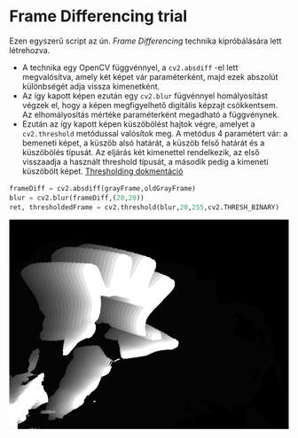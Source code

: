 # Frame Differencing trial

Ezen egyszerű script az ún. *Frame Differencing* technika kipróbálására lett létrehozva.
* A technika egy OpenCV függvénnyel, a `cv2.absdiff` -el lett megvalósítva, amely két képet vár paraméterként, majd ezek abszolút különbségét adja vissza kimenetként.
* Az így kapott képen ezután egy `cv2.blur` fügvénnyel homályosítást végzek el, hogy a képen megfigyelhető digitális képzajt csökkentsem. Az elhomályosítás mértéke paraméterként megadható a függvénynek.
* Ezután az így kapott képen küszöbölést hajtok végre, amelyet a `cv2.threshold` metódussal valósítok meg. A metódus 4 paramétert vár: a bemeneti képet, a küszöb alsó határát, a küszöb felső határát és a küszöbölés típusát. Az eljárás két kimenettel rendelkezik, az első visszaadja a használt threshold típusát, a második pedig a kimeneti küszöbölt képet. [Thresholding dokmentáció](https://docs.opencv.org/4.1.1/d7/d4d/tutorial_py_thresholding.html)

```python
frameDiff = cv2.absdiff(grayFrame,oldGrayFrame)
blur = cv2.blur(frameDiff,(20,20))
ret, thresholdedFrame = cv2.threshold(blur,20,255,cv2.THRESH_BINARY)
```

![Frame Differencing Image](screenshots/framediff_screenshot_03.12.2019.png)